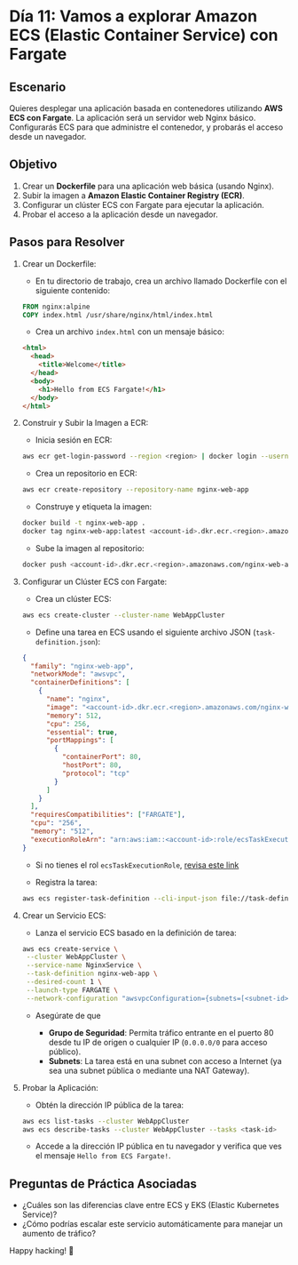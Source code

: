 # Día 11: Vamos a explorar Amazon ECS (Elastic Container Service) con Fargate

## Escenario

Quieres desplegar una aplicación basada en contenedores utilizando **AWS ECS con Fargate**. La aplicación será un servidor web Nginx básico. Configurarás ECS para que administre el contenedor, y probarás el acceso desde un navegador.

## Objetivo

1. Crear un **Dockerfile** para una aplicación web básica (usando Nginx).
2. Subir la imagen a **Amazon Elastic Container Registry (ECR)**.
3. Configurar un clúster ECS con Fargate para ejecutar la aplicación.
4. Probar el acceso a la aplicación desde un navegador.

## Pasos para Resolver

1. Crear un Dockerfile:

   - En tu directorio de trabajo, crea un archivo llamado Dockerfile con el siguiente contenido:

   ```dockerfile
   FROM nginx:alpine
   COPY index.html /usr/share/nginx/html/index.html
   ```

   - Crea un archivo `index.html` con un mensaje básico:

   ```html
   <html>
     <head>
       <title>Welcome</title>
     </head>
     <body>
       <h1>Hello from ECS Fargate!</h1>
     </body>
   </html>
   ```

2. Construir y Subir la Imagen a ECR:

   - Inicia sesión en ECR:

   ```bash
   aws ecr get-login-password --region <region> | docker login --username AWS --password-stdin <account-id>.dkr.ecr.<region>.amazonaws.com
   ```

   - Crea un repositorio en ECR:

   ```bash
   aws ecr create-repository --repository-name nginx-web-app
   ```

   - Construye y etiqueta la imagen:

   ```bash
   docker build -t nginx-web-app .
   docker tag nginx-web-app:latest <account-id>.dkr.ecr.<region>.amazonaws.com/nginx-web-app:latest
   ```

   - Sube la imagen al repositorio:

   ```bash
   docker push <account-id>.dkr.ecr.<region>.amazonaws.com/nginx-web-app:latest
   ```

3. Configurar un Clúster ECS con Fargate:

   - Crea un clúster ECS:

   ```bash
   aws ecs create-cluster --cluster-name WebAppCluster
   ```

   - Define una tarea en ECS usando el siguiente archivo JSON (`task-definition.json`):

   ```json
   {
     "family": "nginx-web-app",
     "networkMode": "awsvpc",
     "containerDefinitions": [
       {
         "name": "nginx",
         "image": "<account-id>.dkr.ecr.<region>.amazonaws.com/nginx-web-app:latest",
         "memory": 512,
         "cpu": 256,
         "essential": true,
         "portMappings": [
           {
             "containerPort": 80,
             "hostPort": 80,
             "protocol": "tcp"
           }
         ]
       }
     ],
     "requiresCompatibilities": ["FARGATE"],
     "cpu": "256",
     "memory": "512",
     "executionRoleArn": "arn:aws:iam::<account-id>:role/ecsTaskExecutionRole"
   }
   ```

   - Si no tienes el rol `ecsTaskExecutionRole`, [revisa este link](https://docs.aws.amazon.com/es_es/AmazonECS/latest/developerguide/task_execution_IAM_role.html)

   - Registra la tarea:

   ```bash
   aws ecs register-task-definition --cli-input-json file://task-definition.json
   ```

4. Crear un Servicio ECS:

   - Lanza el servicio ECS basado en la definición de tarea:

   ```bash
   aws ecs create-service \
    --cluster WebAppCluster \
    --service-name NginxService \
    --task-definition nginx-web-app \
    --desired-count 1 \
    --launch-type FARGATE \
    --network-configuration "awsvpcConfiguration={subnets=[<subnet-id>],securityGroups=[<sg-id>],assignPublicIp=ENABLED}"
   ```

   - Asegúrate de que

     - **Grupo de Seguridad**: Permita tráfico entrante en el puerto 80 desde tu IP de origen o cualquier IP (`0.0.0.0/0` para acceso público).
     - **Subnets**: La tarea está en una subnet con acceso a Internet (ya sea una subnet pública o mediante una NAT Gateway).

5. Probar la Aplicación:

   - Obtén la dirección IP pública de la tarea:

   ```bash
   aws ecs list-tasks --cluster WebAppCluster
   aws ecs describe-tasks --cluster WebAppCluster --tasks <task-id>
   ```

   - Accede a la dirección IP pública en tu navegador y verifica que ves el mensaje `Hello from ECS Fargate!`.

## Preguntas de Práctica Asociadas

- ¿Cuáles son las diferencias clave entre ECS y EKS (Elastic Kubernetes Service)?
- ¿Cómo podrías escalar este servicio automáticamente para manejar un aumento de tráfico?

Happy hacking! 🚀
